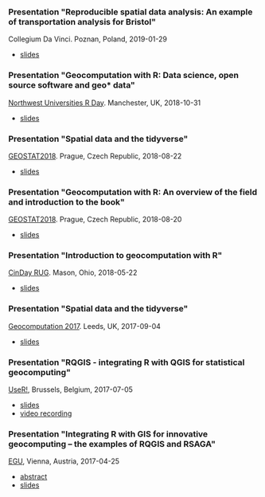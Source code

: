 ### Presentation "Reproducible spatial data analysis: An example of transportation analysis for Bristol"
Collegium Da Vinci. Poznan, Poland, 2019-01-29

- [slides](https://nowosad.github.io/georep_2019/)

### Presentation "Geocomputation with R: Data science, open source software and geo* data"
[Northwest Universities R Day](https://twitter.com/hashtag/NWURday?src=hash). Manchester, UK, 2018-10-31

- [slides](https://www.robinlovelace.net/presentations/nurd.html#1)

### Presentation "Spatial data and the tidyverse"
[GEOSTAT2018](https://geostat-course.org/). Prague, Czech Republic, 2018-08-22

- [slides](spatial-tidyverse.html)

### Presentation "Geocomputation with R: An overview of the field and introduction to the book"
[GEOSTAT2018](https://geostat-course.org/). Prague, Czech Republic, 2018-08-20

- [slides](geostat18-geocomputation.html)

### Presentation "Introduction to geocomputation with R"
[CinDay RUG](https://www.meetup.com/CinDay-RUG/). Mason, Ohio, 2018-05-22

- [slides](geocompr_cinday.html)

### Presentation "Spatial data and the tidyverse"
[Geocomputation 2017](http://www.geocomputation.org/2017/conference/). Leeds, UK, 2017-09-04

- [slides](https://www.robinlovelace.net/presentations/spatial-tidyverse.html#1)

### Presentation "**RQGIS** - integrating R with QGIS for statistical geocomputing"
[UseR!](https://user2017.brussels/), Brussels, Belgium, 2017-07-05

- [slides](schd.ws/hosted_files/user2017/37/rqgis_useR.pptx)
- [video recording](https://channel9.msdn.com/events/useR-international-R-User-conferences/useR-International-R-User-2017-Conference/RQGIS-integrating-R-with-QGIS-for-innovative-geocomputing?term=rqgis&lang-en=true)

### Presentation "Integrating R with GIS for innovative geocomputing – the examples of **RQGIS** and **RSAGA**"
[EGU](https://www.egu2017.eu/), Vienna, Austria, 2017-04-25

- [abstract](http://adsabs.harvard.edu/abs/2017EGUGA..19.3301M)
- [slides](https://presentations.copernicus.org/EGU2017-3301_presentation.pdf)
